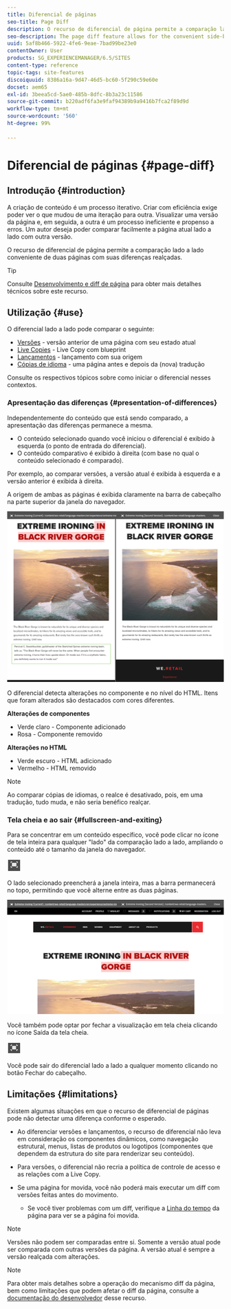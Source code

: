 ```yaml
---
title: Diferencial de páginas
seo-title: Page Diff
description: O recurso de diferencial de página permite a comparação lado a lado conveniente de duas páginas com suas diferenças realçadas.
seo-description: The page diff feature allows for the convenient side-by-side comparison of two pages with their differences highlighted.
uuid: 5af8b466-5922-4fe6-9eae-7bad99be23e0
contentOwner: User
products: SG_EXPERIENCEMANAGER/6.5/SITES
content-type: reference
topic-tags: site-features
discoiquuid: 8386a16a-9d47-46d5-bc60-5f290c59e60e
docset: aem65
exl-id: 3beea5cd-5ae0-485b-8dfc-8b3a23c11586
source-git-commit: b220adf6fa3e9faf94389b9a9416b7fca2f89d9d
workflow-type: tm+mt
source-wordcount: '560'
ht-degree: 99%

---
```


# Diferencial de páginas  {#page-diff}

## Introdução {#introduction}

A criação de conteúdo é um processo iterativo. Criar com eficiência exige poder ver o que mudou de uma iteração para outra. Visualizar uma versão da página e, em seguida, a outra é um processo ineficiente e propenso a erros. Um autor deseja poder comparar facilmente a página atual lado a lado com outra versão.

O recurso de diferencial de página permite a comparação lado a lado conveniente de duas páginas com suas diferenças realçadas.

>[!TIP]
>
>Consulte [Desenvolvimento e diff de página](/help/sites-developing/pagediff.md#operation-details) para obter mais detalhes técnicos sobre este recurso.

## Utilização {#use}

O diferencial lado a lado pode comparar o seguinte:

* [Versões](/help/sites-authoring/working-with-page-versions.md#comparing-a-version-with-current-page) - versão anterior de uma página com seu estado atual
* [Live Copies](/help/sites-administering/msm-livecopy.md#comparing-a-live-copy-page-with-a-blueprint-page) - Live Copy com blueprint
* [Lançamentos](/help/sites-authoring/launches-editing.md#comparing-a-launch-page-to-its-source-page) - lançamento com sua origem
* [Cópias de idioma](/help/sites-administering/tc-manage.md#comparing-language-copies) - uma página antes e depois da (nova) tradução

Consulte os respectivos tópicos sobre como iniciar o diferencial nesses contextos.

### Apresentação das diferenças   {#presentation-of-differences}

Independentemente do conteúdo que está sendo comparado, a apresentação das diferenças permanece a mesma.

* O conteúdo selecionado quando você iniciou o diferencial é exibido à esquerda (o ponto de entrada do diferencial).
* O conteúdo comparativo é exibido à direita (com base no qual o conteúdo selecionado é comparado).

Por exemplo, ao comparar versões, a versão atual é exibida à esquerda e a versão anterior é exibida à direita.

A origem de ambas as páginas é exibida claramente na barra de cabeçalho na parte superior da janela do navegador.

![chlimage_1-109](assets/chlimage_1-109.png)

O diferencial detecta alterações no componente e no nível do HTML. Itens que foram alterados são destacados com cores diferentes.

**Alterações de componentes**

* Verde claro - Componente adicionado
* Rosa - Componente removido

**Alterações no HTML**

* Verde escuro - HTML adicionado
* Vermelho - HTML removido

>[!NOTE]
>
>Ao comparar cópias de idiomas, o realce é desativado, pois, em uma tradução, tudo muda, e não seria benéfico realçar.

### Tela cheia e ao sair   {#fullscreen-and-exiting}

Para se concentrar em um conteúdo específico, você pode clicar no ícone de tela inteira para qualquer &quot;lado&quot; da comparação lado a lado, ampliando o conteúdo até o tamanho da janela do navegador.

![](do-not-localize/chlimage_1-18.png)

O lado selecionado preencherá a janela inteira, mas a barra permanecerá no topo, permitindo que você alterne entre as duas páginas.

![chlimage_1-110](assets/chlimage_1-110.png)

Você também pode optar por fechar a visualização em tela cheia clicando no ícone Saída da tela cheia.

![](do-not-localize/chlimage_1-19.png)

Você pode sair do diferencial lado a lado a qualquer momento clicando no botão Fechar do cabeçalho.

## Limitações   {#limitations}

Existem algumas situações em que o recurso de diferencial de páginas pode não detectar uma diferença conforme o esperado.

* Ao diferenciar versões e lançamentos, o recurso de diferencial não leva em consideração os componentes dinâmicos, como navegação estrutural, menus, listas de produtos ou logotipos (componentes que dependem da estrutura do site para renderizar seu conteúdo).
* Para versões, o diferencial não recria a política de controle de acesso e as relações com a Live Copy.
* Se uma página for movida, você não poderá mais executar um diff com versões feitas antes do movimento.

   * Se você tiver problemas com um diff, verifique a [Linha do tempo](/help/sites-authoring/basic-handling.md#timeline) da página para ver se a página foi movida.

>[!NOTE]
>
>Versões não podem ser comparadas entre si. Somente a versão atual pode ser comparada com outras versões da página. A versão atual é sempre a versão realçada com alterações.

>[!NOTE]
>
>Para obter mais detalhes sobre a operação do mecanismo diff da página, bem como limitações que podem afetar o diff da página, consulte a [documentação do desenvolvedor](/help/sites-developing/pagediff.md) desse recurso.
